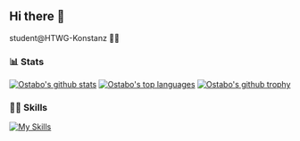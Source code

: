 ## Hi there 👋
student@HTWG-Konstanz 👨‍🎓

### 📊 Stats
[![Ostabo's github stats](https://github-readme-stats.vercel.app/api?username=Ostabo&theme=react&count_private=true&show_icons=true)](https://ostabo.software)
[![Ostabo's top languages](https://github-readme-stats-one-bice.vercel.app/api/top-langs/?username=Ostabo&langs_count=10&count_private=true&theme=react&role=OWNER,ORGANIZATION_MEMBER,COLLABORATOR)](https://ostabo.software)
[![Ostabo's github trophy](https://github-profile-trophy.vercel.app/?username=Ostabo)](https://ostabo.software)
### 🤹🏻 Skills
[![My Skills](https://skillicons.dev/icons?i=java,scala,html,css,javascript,nodejs,angular,spring,python,c,kotlin,postgres,mysql,github,jenkins)](https://skillicons.dev)
